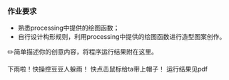 ### 作业要求

- 熟悉processing中提供的绘图函数；
- 自行设计构形规则，利用processing中提供的绘图函数进行造型图案创作。

✏️简单描述你的创意内容，将程序运行结果附在这里。

下雨啦！快操控豆豆人躲雨！
快点击鼠标给ta带上帽子！
运行结果见pdf
